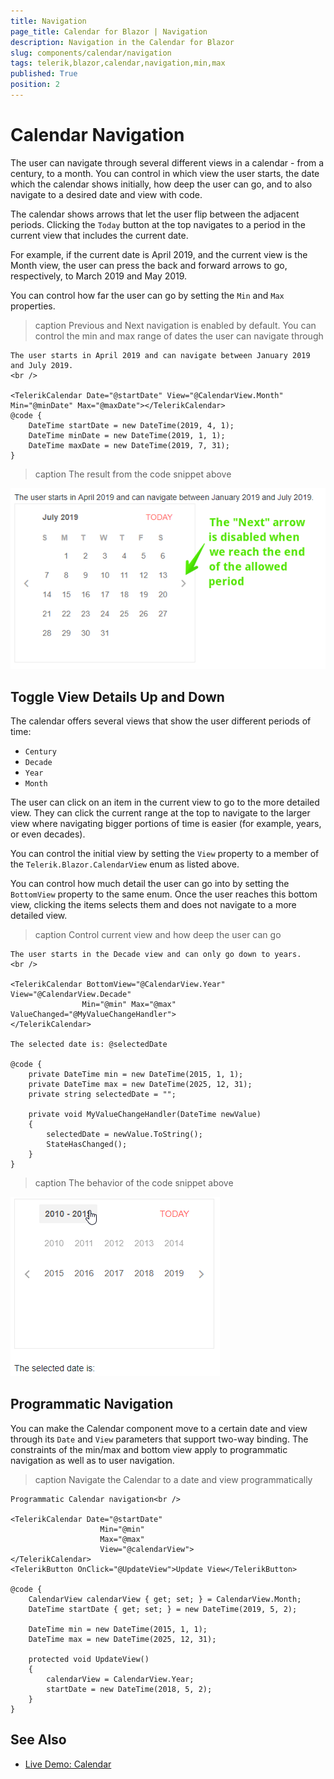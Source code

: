 ```yaml
---
title: Navigation
page_title: Calendar for Blazor | Navigation
description: Navigation in the Calendar for Blazor
slug: components/calendar/navigation
tags: telerik,blazor,calendar,navigation,min,max
published: True
position: 2
---
```


# Calendar Navigation

The user can navigate through several different views in a calendar - from a century, to a month. You can control in which view the user starts, the date which the calendar shows initially, how deep the user can go, and to also navigate to a desired date and view with code.

The calendar shows arrows that let the user flip between the adjacent periods. Clicking the `Today` button at the top navigates to a period in the current view that includes the current date.

For example, if the current date is April 2019, and the current view is the Month view, the user can press the back and forward arrows to go, respectively, to March 2019 and May 2019.

You can control how far the user can go by setting the `Min` and `Max` properties.

>caption Previous and Next navigation is enabled by default. You can control the min and max range of dates the user can navigate through

````CSHTML
The user starts in April 2019 and can navigate between January 2019 and July 2019.
<br />

<TelerikCalendar Date="@startDate" View="@CalendarView.Month" Min="@minDate" Max="@maxDate"></TelerikCalendar>
@code {
	DateTime startDate = new DateTime(2019, 4, 1);
	DateTime minDate = new DateTime(2019, 1, 1);
	DateTime maxDate = new DateTime(2019, 7, 31);
}
````

>caption The result from the code snippet above

![](images/prev-next-navigation.png)

## Toggle View Details Up and Down

The calendar offers several views that show the user different periods of time:

* `Century`
* `Decade`
* `Year`
* `Month`

The user can click on an item in the current view to go to the more detailed view. They can click the current range at the top to navigate to the larger view where navigating bigger portions of time is easier (for example, years, or even decades).

You can control the initial view by setting the `View` property to a member of the `Telerik.Blazor.CalendarView` enum as listed above.

You can control how much detail the user can go into by setting the `BottomView` property to the same enum. Once the user reaches this bottom view, clicking the items selects them and does not navigate to a more detailed view.

>caption Control current view and how deep the user can go

````CSHTML
The user starts in the Decade view and can only go down to years.
<br />

<TelerikCalendar BottomView="@CalendarView.Year" View="@CalendarView.Decade" 
                Min="@min" Max="@max" ValueChanged="@MyValueChangeHandler">
</TelerikCalendar>

The selected date is: @selectedDate

@code {
	private DateTime min = new DateTime(2015, 1, 1);
	private DateTime max = new DateTime(2025, 12, 31);
	private string selectedDate = "";

	private void MyValueChangeHandler(DateTime newValue)
	{
		selectedDate = newValue.ToString();
		StateHasChanged();
	}
}
````

>caption The behavior of the code snippet above

![](images/up-down-navigation.gif)

## Programmatic Navigation

You can make the Calendar component move to a certain date and view through its `Date` and `View` parameters that support two-way binding. The constraints of the min/max and bottom view apply to programmatic navigation as well as to user navigation.

>caption Navigate the Calendar to a date and view programmatically

````CSHTML
Programmatic Calendar navigation<br />

<TelerikCalendar Date="@startDate"
                    Min="@min"
                    Max="@max"
                    View="@calendarView">
</TelerikCalendar>
<TelerikButton OnClick="@UpdateView">Update View</TelerikButton>

@code {
    CalendarView calendarView { get; set; } = CalendarView.Month;
    DateTime startDate { get; set; } = new DateTime(2019, 5, 2);

    DateTime min = new DateTime(2015, 1, 1);
    DateTime max = new DateTime(2025, 12, 31);

    protected void UpdateView()
    {
        calendarView = CalendarView.Year;
        startDate = new DateTime(2018, 5, 2);
    }
}
````

## See Also

  * [Live Demo: Calendar](https://demos.telerik.com/blazor-ui/calendar/index)
  
